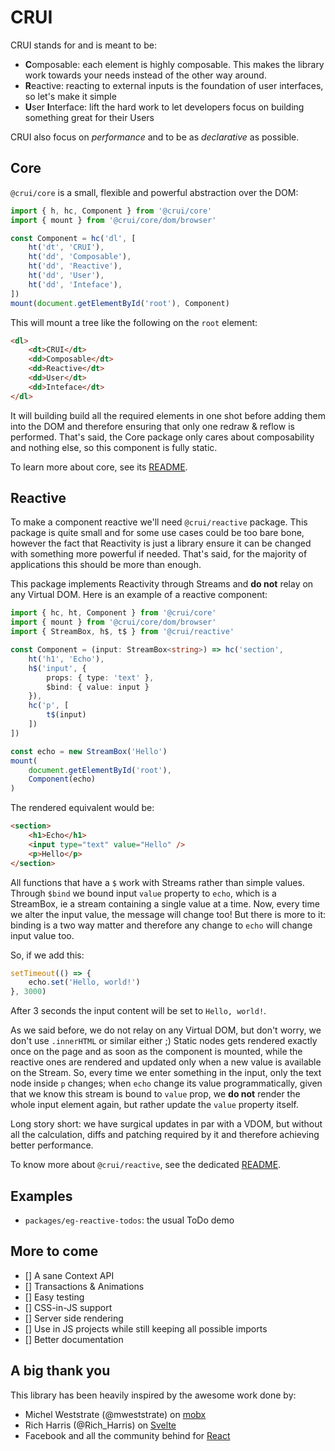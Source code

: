 # CRUI
CRUI stands for and is meant to be:
- **C**omposable: each element is highly composable. This makes the library work towards your needs instead of the other way around.
- **R**eactive: reacting to external inputs is the foundation of user interfaces, so let's make it simple
- **U**ser **I**nterface: lift the hard work to let developers focus on building something great for their Users

CRUI also focus on _performance_ and to be as _declarative_ as possible.

## Core

`@crui/core` is a small, flexible and powerful abstraction over the DOM:

```typescript
import { h, hc, Component } from '@crui/core'
import { mount } from '@crui/core/dom/browser'

const Component = hc('dl', [
    ht('dt', 'CRUI'),
    ht('dd', 'Composable'),
    ht('dd', 'Reactive'),
    ht('dd', 'User'),
    ht('dd', 'Inteface'),
])
mount(document.getElementById('root'), Component)
```

This will mount a tree like the following on the `root` element:
```html
<dl>
    <dt>CRUI</dt>
    <dd>Composable</dt>
    <dd>Reactive</dt>
    <dd>User</dt>
    <dd>Inteface</dt>
</dl>
```
It will building build all the required elements in one shot before adding them into the DOM and therefore ensuring that only one redraw & reflow is performed.
That's said, the Core package only cares about composability and nothing else, so this component is fully static.

To learn more about core, see its [README](packages/core/README.md).

## Reactive
To make a component reactive we'll need `@crui/reactive` package.
This package is quite small and for some use cases could be too bare bone, however the fact that Reactivity is just a library ensure it can be changed with something more powerful if needed. That's said, for the majority of applications this should be more than enough.

This package implements Reactivity through Streams and **do not** relay on any Virtual DOM.
Here is an example of a reactive component:
```typescript
import { hc, ht, Component } from '@crui/core'
import { mount } from '@crui/core/dom/browser'
import { StreamBox, h$, t$ } from '@crui/reactive'

const Component = (input: StreamBox<string>) => hc('section',
    ht('h1', 'Echo'),
    h$('input', {
        props: { type: 'text' },
        $bind: { value: input }
    }),
    hc('p', [
        t$(input)
    ])
])

const echo = new StreamBox('Hello')
mount(
    document.getElementById('root'),
    Component(echo)
)
```

The rendered equivalent would be:
```html
<section>
    <h1>Echo</h1>
    <input type="text" value="Hello" />
    <p>Hello</p>
</section>
```

All functions that have a `$` work with Streams rather than simple values. Through `$bind` we bound input `value` property to `echo`, which is a StreamBox, ie a stream containing a single value at a time. Now, every time we alter the input value, the message will change too!
But there is more to it: binding is a two way matter and therefore any change to `echo` will change input value too.

So, if we add this:
```typescript
setTimeout(() => {
    echo.set('Hello, world!')
}, 3000)
```
After 3 seconds the input content will be set to `Hello, world!`.

As we said before, we do not relay on any Virtual DOM, but don't worry, we don't use `.innerHTML` or similar either ;)
Static nodes gets rendered exactly once on the page and as soon as the component is mounted, while the reactive ones are rendered and updated only when a new value is available on the Stream.
So, every time we enter something in the input, only the text node inside `p` changes; when `echo` change its value programmatically, given that we know this stream is bound to `value` prop, we **do not** render the whole input element again, but rather update the `value` property itself.

Long story short: we have surgical updates in par with a VDOM, but without all the calculation, diffs and patching required by it and therefore achieving better performance.

To know more about `@crui/reactive`, see the dedicated [README](packages/reactive/README.md).

## Examples
- `packages/eg-reactive-todos`: the usual ToDo demo

## More to come
- [] A sane Context API
- [] Transactions & Animations
- [] Easy testing 
- [] CSS-in-JS support
- [] Server side rendering
- [] Use in JS projects while still keeping all possible imports
- [] Better documentation

## A big thank you
This library has been heavily inspired by the awesome work done by:
- Michel Weststrate (@mweststrate) on [mobx](https://github.com/mobxjs/mobx)
- Rich Harris (@Rich_Harris) on [Svelte](https://github.com/sveltejs/svelte)
- Facebook and all the community behind for [React](https://github.com/facebook/react)